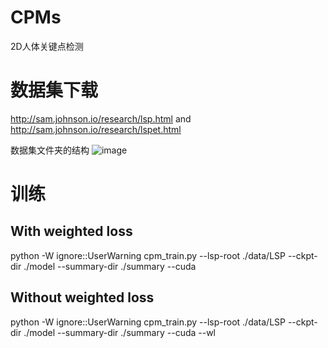 # CPMs
2D人体关键点检测

# 数据集下载
http://sam.johnson.io/research/lsp.html
and
http://sam.johnson.io/research/lspet.html

数据集文件夹的结构
![image](https://user-images.githubusercontent.com/44799727/142198604-a379e5cd-c025-4c0e-a9dd-83b9bfc4836c.png)
        
# 训练
## With weighted loss
python -W ignore::UserWarning cpm_train.py --lsp-root ./data/LSP --ckpt-dir ./model  --summary-dir ./summary --cuda

## Without weighted loss
python -W ignore::UserWarning cpm_train.py --lsp-root ./data/LSP --ckpt-dir ./model  --summary-dir ./summary --cuda --wl

